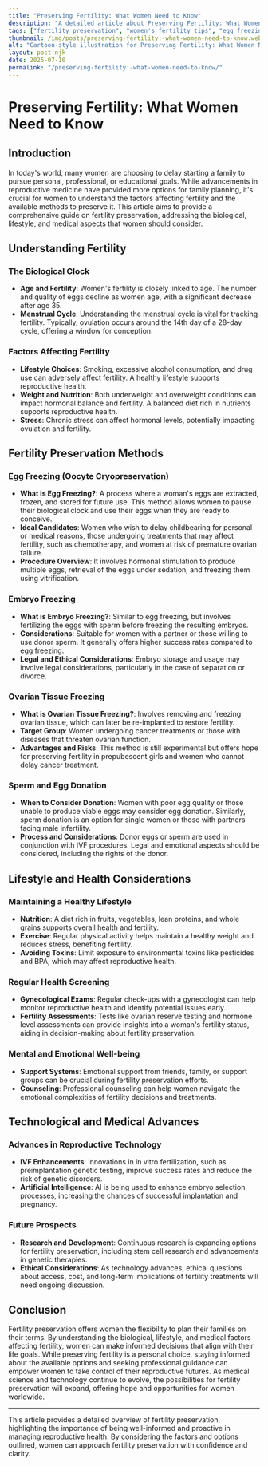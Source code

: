 ```yaml
---
title: "Preserving Fertility: What Women Need to Know"
description: "A detailed article about Preserving Fertility: What Women Need to Know."
tags: ["fertility preservation", "women's fertility tips", "egg freezing options", "fertility health for women", "preserving fertility methods"]
thumbnail: /img/posts/preserving-fertility:-what-women-need-to-know.webp
alt: "Cartoon-style illustration for Preserving Fertility: What Women Need to Know"
layout: post.njk
date: 2025-07-10
permalink: "/preserving-fertility:-what-women-need-to-know/"
---
```


# Preserving Fertility: What Women Need to Know

## Introduction

In today's world, many women are choosing to delay starting a family to pursue personal, professional, or educational goals. While advancements in reproductive medicine have provided more options for family planning, it's crucial for women to understand the factors affecting fertility and the available methods to preserve it. This article aims to provide a comprehensive guide on fertility preservation, addressing the biological, lifestyle, and medical aspects that women should consider.

## Understanding Fertility

### The Biological Clock

- **Age and Fertility**: Women's fertility is closely linked to age. The number and quality of eggs decline as women age, with a significant decrease after age 35.
- **Menstrual Cycle**: Understanding the menstrual cycle is vital for tracking fertility. Typically, ovulation occurs around the 14th day of a 28-day cycle, offering a window for conception.

### Factors Affecting Fertility

- **Lifestyle Choices**: Smoking, excessive alcohol consumption, and drug use can adversely affect fertility. A healthy lifestyle supports reproductive health.
- **Weight and Nutrition**: Both underweight and overweight conditions can impact hormonal balance and fertility. A balanced diet rich in nutrients supports reproductive health.
- **Stress**: Chronic stress can affect hormonal levels, potentially impacting ovulation and fertility.

## Fertility Preservation Methods

### Egg Freezing (Oocyte Cryopreservation)

- **What is Egg Freezing?**: A process where a woman's eggs are extracted, frozen, and stored for future use. This method allows women to pause their biological clock and use their eggs when they are ready to conceive.
- **Ideal Candidates**: Women who wish to delay childbearing for personal or medical reasons, those undergoing treatments that may affect fertility, such as chemotherapy, and women at risk of premature ovarian failure.
- **Procedure Overview**: It involves hormonal stimulation to produce multiple eggs, retrieval of the eggs under sedation, and freezing them using vitrification.

### Embryo Freezing

- **What is Embryo Freezing?**: Similar to egg freezing, but involves fertilizing the eggs with sperm before freezing the resulting embryos.
- **Considerations**: Suitable for women with a partner or those willing to use donor sperm. It generally offers higher success rates compared to egg freezing.
- **Legal and Ethical Considerations**: Embryo storage and usage may involve legal considerations, particularly in the case of separation or divorce.

### Ovarian Tissue Freezing

- **What is Ovarian Tissue Freezing?**: Involves removing and freezing ovarian tissue, which can later be re-implanted to restore fertility.
- **Target Group**: Women undergoing cancer treatments or those with diseases that threaten ovarian function.
- **Advantages and Risks**: This method is still experimental but offers hope for preserving fertility in prepubescent girls and women who cannot delay cancer treatment.

### Sperm and Egg Donation

- **When to Consider Donation**: Women with poor egg quality or those unable to produce viable eggs may consider egg donation. Similarly, sperm donation is an option for single women or those with partners facing male infertility.
- **Process and Considerations**: Donor eggs or sperm are used in conjunction with IVF procedures. Legal and emotional aspects should be considered, including the rights of the donor.

## Lifestyle and Health Considerations

### Maintaining a Healthy Lifestyle

- **Nutrition**: A diet rich in fruits, vegetables, lean proteins, and whole grains supports overall health and fertility.
- **Exercise**: Regular physical activity helps maintain a healthy weight and reduces stress, benefiting fertility.
- **Avoiding Toxins**: Limit exposure to environmental toxins like pesticides and BPA, which may affect reproductive health.

### Regular Health Screening

- **Gynecological Exams**: Regular check-ups with a gynecologist can help monitor reproductive health and identify potential issues early.
- **Fertility Assessments**: Tests like ovarian reserve testing and hormone level assessments can provide insights into a woman's fertility status, aiding in decision-making about fertility preservation.

### Mental and Emotional Well-being

- **Support Systems**: Emotional support from friends, family, or support groups can be crucial during fertility preservation efforts.
- **Counseling**: Professional counseling can help women navigate the emotional complexities of fertility decisions and treatments.

## Technological and Medical Advances

### Advances in Reproductive Technology

- **IVF Enhancements**: Innovations in in vitro fertilization, such as preimplantation genetic testing, improve success rates and reduce the risk of genetic disorders.
- **Artificial Intelligence**: AI is being used to enhance embryo selection processes, increasing the chances of successful implantation and pregnancy.

### Future Prospects

- **Research and Development**: Continuous research is expanding options for fertility preservation, including stem cell research and advancements in genetic therapies.
- **Ethical Considerations**: As technology advances, ethical questions about access, cost, and long-term implications of fertility treatments will need ongoing discussion.

## Conclusion

Fertility preservation offers women the flexibility to plan their families on their terms. By understanding the biological, lifestyle, and medical factors affecting fertility, women can make informed decisions that align with their life goals. While preserving fertility is a personal choice, staying informed about the available options and seeking professional guidance can empower women to take control of their reproductive futures. As medical science and technology continue to evolve, the possibilities for fertility preservation will expand, offering hope and opportunities for women worldwide.

---

This article provides a detailed overview of fertility preservation, highlighting the importance of being well-informed and proactive in managing reproductive health. By considering the factors and options outlined, women can approach fertility preservation with confidence and clarity.